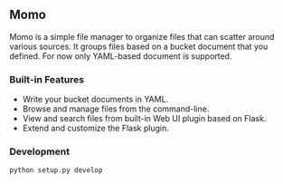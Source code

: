 ## Momo

Momo is a simple file manager to organize files that can scatter around various sources. It groups files based on a bucket document that you defined. For now only YAML-based document is supported.

### Built-in Features

- Write your bucket documents in YAML.
- Browse and manage files from the command-line.
- View and search files from built-in Web UI plugin based on Flask.
- Extend and customize the Flask plugin.

### Development

```bash
python setup.py develop
```
